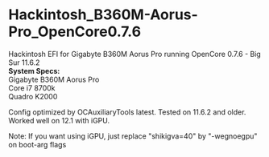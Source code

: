 # Hackintosh_B360M-Aorus-Pro_OpenCore0.7.6
Hackintosh EFI for Gigabyte B360M Aorus Pro running OpenCore 0.7.6 - Big Sur 11.6.2<br/>
<b>System Specs: </b><br/>
Gigabyte B360M Aorus Pro<br/>
Core i7 8700k<br/>
Quadro K2000<br/>

Config optimized by OCAuxiliaryTools latest. Tested on 11.6.2 and older. Worked well on 12.1 with iGPU.<br/>

Note: If you want using iGPU, just replace "shikigva=40" by "-wegnoegpu"<br/> on boot-arg flags
